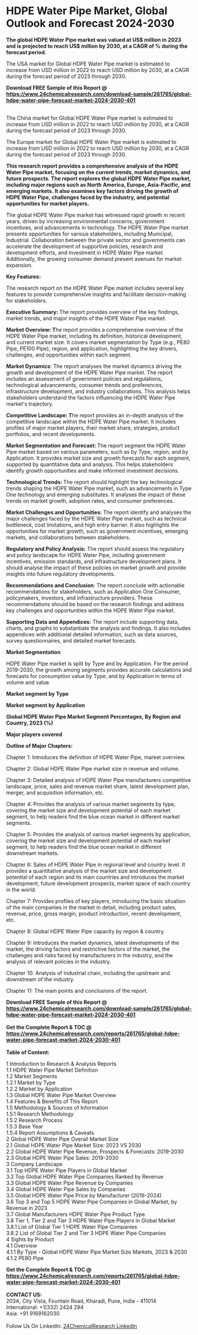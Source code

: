 <h1>HDPE Water Pipe Market, Global Outlook and Forecast 2024-2030</h1><p><strong>The global HDPE Water Pipe market was valued at US$ million in 2023 and is projected to reach US$ million by 2030, at a CAGR of % during the forecast period.</strong></p><p>
</p><p>The USA market for Global HDPE Water Pipe market is estimated to increase from USD million in 2022 to reach USD million by 2030, at a CAGR during the forecast period of 2023 through 2030.</p><div><b>Download FREE Sample of this Report @ 
            <a href="https://www.24chemicalresearch.com/download-sample/261765/global-hdpe-water-pipe-forecast-market-2024-2030-401">
            https://www.24chemicalresearch.com/download-sample/261765/global-hdpe-water-pipe-forecast-market-2024-2030-401</a></b></div><br><p>
</p><p>The China market for Global HDPE Water Pipe market is estimated to increase from USD million in 2022 to reach USD million by 2030, at a CAGR during the forecast period of 2023 through 2030.</p><p>
</p><p>The Europe market for Global HDPE Water Pipe market is estimated to increase from USD million in 2022 to reach USD million by 2030, at a CAGR during the forecast period of 2023 through 2030.</p><p>
</p><p><strong>This research report provides a comprehensive analysis of the HDPE Water Pipe market, focusing on the current trends, market dynamics, and future prospects. The report explores the global HDPE Water Pipe market, including major regions such as North America, Europe, Asia-Pacific, and emerging markets. It also examines key factors driving the growth of HDPE Water Pipe, challenges faced by the industry, and potential opportunities for market players.</strong></p><p>
The global HDPE Water Pipe market has witnessed rapid growth in recent years, driven by increasing environmental concerns, government incentives, and advancements in technology. The HDPE Water Pipe market presents opportunities for various stakeholders, including Municipal, Industrial. Collaboration between the private sector and governments can accelerate the development of supportive policies, research and development efforts, and investment in HDPE Water Pipe market. Additionally, the growing consumer demand present avenues for market expansion.</p><p>
<strong>Key Features:</strong></p><p>
The research report on the HDPE Water Pipe market includes several key features to provide comprehensive insights and facilitate decision-making for stakeholders.</p><p>
<strong>Executive Summary: </strong>The report provides overview of the key findings, market trends, and major insights of the HDPE Water Pipe market.</p><p>
<strong>Market Overview: T</strong>he report provides a comprehensive overview of the HDPE Water Pipe market, including its definition, historical development, and current market size. It covers market segmentation by Type (e.g., PE80 Pipe, PE100 Pipe), region, and application, highlighting the key drivers, challenges, and opportunities within each segment.</p><p>
<strong>Market Dynamics</strong>: The report analyses the market dynamics driving the growth and development of the HDPE Water Pipe market. The report includes an assessment of government policies and regulations, technological advancements, consumer trends and preferences, infrastructure development, and industry collaborations. This analysis helps stakeholders understand the factors influencing the HDPE Water Pipe market's trajectory.</p><p>
<strong>Competitive Landscape: T</strong>he report provides an in-depth analysis of the competitive landscape within the HDPE Water Pipe market. It includes profiles of major market players, their market share, strategies, product portfolios, and recent developments.</p><p>
<strong>Market Segmentation and Forecast: </strong>The report segment the HDPE Water Pipe market based on various parameters, such as by Type, region, and by Application. It provides market size and growth forecasts for each segment, supported by quantitative data and analysis. This helps stakeholders identify growth opportunities and make informed investment decisions.</p><p>
<strong>Technological Trends: </strong>The report should highlight the key technological trends shaping the HDPE Water Pipe market, such as advancements in Type One technology and emerging substitutes. It analyses the impact of these trends on market growth, adoption rates, and consumer preferences.</p><p>
<strong>Market Challenges and Opportunities: </strong>The report identify and analyses the major challenges faced by the HDPE Water Pipe market, such as technical bottleneck, cost limitations, and high entry barrier. It also highlights the opportunities for market growth, such as government incentives, emerging markets, and collaborations between stakeholders.</p><p>
<strong>Regulatory and Policy Analysis:</strong> The report should assess the regulatory and policy landscape for HDPE Water Pipe, including government incentives, emission standards, and infrastructure development plans. It should analyse the impact of these policies on market growth and provide insights into future regulatory developments.</p><p>
<strong>Recommendations and Conclusion</strong>: The report conclude with actionable recommendations for stakeholders, such as Application One Consumer, policymakers, investors, and infrastructure providers. These recommendations should be based on the research findings and address key challenges and opportunities within the HDPE Water Pipe market.</p><p>
<strong>Supporting Data and Appendices:</strong> The report include supporting data, charts, and graphs to substantiate the analysis and findings. It also includes appendices with additional detailed information, such as data sources, survey questionnaires, and detailed market forecasts.</p><p>
<strong>Market Segmentation</strong></p><p>
HDPE Water Pipe market is split by Type and by Application. For the period 2019-2030, the growth among segments provides accurate calculations and forecasts for consumption value by Type, and by Application in terms of volume and value.</p><p>
<strong>Market segment by Type</strong></p><p>
</p><p>
</p><p><strong>Market segment by Application</strong></p><p>
</p><p>
</p><p><strong>Global HDPE Water Pipe Market Segment Percentages, By Region and Country, 2023 (%)</strong></p><p>
</p><p>
</p><p><strong>Major players covered</strong></p><p>
</p><p>
</p><p><strong>Outline of Major Chapters:</strong></p><p>
Chapter 1: Introduces the definition of HDPE Water Pipe, market overview.</p><p>
Chapter 2: Global HDPE Water Pipe market size in revenue and volume.</p><p>
Chapter 3: Detailed analysis of HDPE Water Pipe manufacturers competitive landscape, price, sales and revenue market share, latest development plan, merger, and acquisition information, etc.</p><p>
Chapter 4: Provides the analysis of various market segments by type, covering the market size and development potential of each market segment, to help readers find the blue ocean market in different market segments.</p><p>
Chapter 5: Provides the analysis of various market segments by application, covering the market size and development potential of each market segment, to help readers find the blue ocean market in different downstream markets.</p><p>
Chapter 6: Sales of HDPE Water Pipe in regional level and country level. It provides a quantitative analysis of the market size and development potential of each region and its main countries and introduces the market development, future development prospects, market space of each country in the world.</p><p>
Chapter 7: Provides profiles of key players, introducing the basic situation of the main companies in the market in detail, including product sales, revenue, price, gross margin, product introduction, recent development, etc.</p><p>
Chapter 8: Global HDPE Water Pipe capacity by region &amp; country.</p><p>
Chapter 9: Introduces the market dynamics, latest developments of the market, the driving factors and restrictive factors of the market, the challenges and risks faced by manufacturers in the industry, and the analysis of relevant policies in the industry.</p><p>
Chapter 10: Analysis of industrial chain, including the upstream and downstream of the industry.</p><p>
Chapter 11: The main points and conclusions of the report.</p><div><b>Download FREE Sample of this Report @ 
            <a href="https://www.24chemicalresearch.com/download-sample/261765/global-hdpe-water-pipe-forecast-market-2024-2030-401">
            https://www.24chemicalresearch.com/download-sample/261765/global-hdpe-water-pipe-forecast-market-2024-2030-401</a></b></div><br><div><b>Get the Complete Report & TOC @ 
            <a href="https://www.24chemicalresearch.com/reports/261765/global-hdpe-water-pipe-forecast-market-2024-2030-401">
            https://www.24chemicalresearch.com/reports/261765/global-hdpe-water-pipe-forecast-market-2024-2030-401</a></b></div><br>
            <b>Table of Content:</b><p>1 Introduction to Research & Analysis Reports<br />
    1.1 HDPE Water Pipe Market Definition<br />
    1.2 Market Segments<br />
        1.2.1 Market by Type<br />
        1.2.2 Market by Application<br />
    1.3 Global HDPE Water Pipe Market Overview<br />
    1.4 Features & Benefits of This Report<br />
    1.5 Methodology & Sources of Information<br />
        1.5.1 Research Methodology<br />
        1.5.2 Research Process<br />
        1.5.3 Base Year<br />
        1.5.4 Report Assumptions & Caveats<br />
2 Global HDPE Water Pipe Overall Market Size<br />
    2.1 Global HDPE Water Pipe Market Size: 2023 VS 2030<br />
    2.2 Global HDPE Water Pipe Revenue, Prospects & Forecasts: 2019-2030<br />
    2.3 Global HDPE Water Pipe Sales: 2019-2030<br />
3 Company Landscape<br />
    3.1 Top HDPE Water Pipe Players in Global Market<br />
    3.2 Top Global HDPE Water Pipe Companies Ranked by Revenue<br />
    3.3 Global HDPE Water Pipe Revenue by Companies<br />
    3.4 Global HDPE Water Pipe Sales by Companies<br />
    3.5 Global HDPE Water Pipe Price by Manufacturer (2019-2024)<br />
    3.6 Top 3 and Top 5 HDPE Water Pipe Companies in Global Market, by Revenue in 2023<br />
    3.7 Global Manufacturers HDPE Water Pipe Product Type<br />
    3.8 Tier 1, Tier 2 and Tier 3 HDPE Water Pipe Players in Global Market<br />
        3.8.1 List of Global Tier 1 HDPE Water Pipe Companies<br />
        3.8.2 List of Global Tier 2 and Tier 3 HDPE Water Pipe Companies<br />
4 Sights by Product<br />
    4.1 Overview<br />
        4.1.1 By Type - Global HDPE Water Pipe Market Size Markets, 2023 & 2030<br />
        4.1.2 PE80 Pipe<br />
  </p><div><b>Get the Complete Report & TOC @ 
            <a href="https://www.24chemicalresearch.com/reports/261765/global-hdpe-water-pipe-forecast-market-2024-2030-401">
            https://www.24chemicalresearch.com/reports/261765/global-hdpe-water-pipe-forecast-market-2024-2030-401</a></b></div><br><b>CONTACT US:</b><br>
            203A, City Vista, Fountain Road, Kharadi, Pune, India - 411014<br>
            International: +1(332) 2424 294<br>
            Asia: +91 9169162030 <br><br>
            Follow Us On LinkedIn: <a href="https://www.linkedin.com/company/24chemicalresearch/">24ChemicalResearch LinkedIn</a>